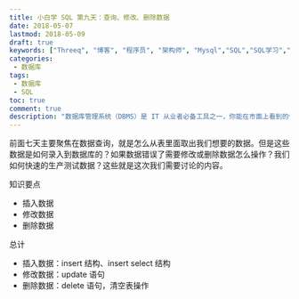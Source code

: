 ```yaml
---
title: 小白学 SQL 第九天：查询、修改、删除数据
date: 2018-05-07
lastmod: 2018-05-09
draft: true
keywords: ["Threeq", "博客", "程序员", "架构师", "Mysql","SQL","SQL学习","数据库","create 语句"]
categories:
 - 数据库
tags:
 - 数据库
 - SQL
toc: true
comment: true
description: "数据库管理系统（DBMS）是 IT 从业者必备工具之一，你能在市面上看到的任何一个软件系统，在后面支持的一定有它的身影。 而这里面关系型数据库管理系统（RDBMS） 目前暂居了绝大部分，操作 RDBMS 的基础就是今天我们要开始学习的 SQL（结构化查询语言），所以我们有必要针对 SQL 进行系统全面的学习。同时会对数据库中的一些基础原理和设计工具进行介绍：ER 图、数据类型、范式等。适合小白用户（初学者和刚入门）。"
---
```


前面七天主要聚焦在数据查询，就是怎么从表里面取出我们想要的数据。但是这些数据是如何录入到数据库的？如果数据错误了需要修改或删除数据怎么操作？我们如何快速的生产测试数据？这些就是这次我们需要讨论的内容。

知识要点

- 插入数据
- 修改数据
- 删除数据



总计

- 插入数据：insert 结构、insert select 结构
- 修改数据：update 语句
- 删除数据：delete 语句，清空表操作

